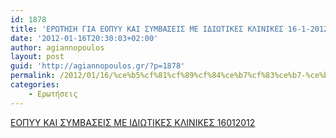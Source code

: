 ```yaml
---
id: 1878
title: 'ΕΡΩΤΗΣΗ ΓΙΑ ΕΟΠΥΥ ΚΑΙ ΣΥΜΒΑΣΕΙΣ ΜΕ ΙΔΙΩΤΙΚΕΣ ΚΛΙΝΙΚΕΣ 16-1-2012'
date: '2012-01-16T20:30:03+02:00'
author: agiannopoulos
layout: post
guid: 'http://agiannopoulos.gr/?p=1878'
permalink: /2012/01/16/%ce%b5%cf%81%cf%89%cf%84%ce%b7%cf%83%ce%b7-%ce%b3%ce%b9%ce%b1-%ce%b5%ce%bf%cf%80%cf%85%cf%85-%ce%ba%ce%b1%ce%b9-%cf%83%cf%85%ce%bc%ce%b2%ce%b1%cf%83%ce%b5%ce%b9%cf%83-%ce%bc%ce%b5-%ce%b9%ce%b4%ce%b9/
categories:
    - Ερωτήσεις
---
```


[ΕΟΠΥΥ ΚΑΙ ΣΥΜΒΑΣΕΙΣ ΜΕ ΙΔΙΩΤΙΚΕΣ ΚΛΙΝΙΚΕΣ 16012012](http://agiannopoulos.gr/2012/01/16/%ce%b5%cf%81%cf%89%cf%84%ce%b7%cf%83%ce%b7-%ce%b3%ce%b9%ce%b1-%ce%b5%ce%bf%cf%80%cf%85%cf%85-%ce%ba%ce%b1%ce%b9-%cf%83%cf%85%ce%bc%ce%b2%ce%b1%cf%83%ce%b5%ce%b9%cf%83-%ce%bc%ce%b5-%ce%b9%ce%b4%ce%b9/%ce%b5%ce%bf%cf%80%cf%85%cf%85-%ce%ba%ce%b1%ce%b9-%cf%83%cf%85%ce%bc%ce%b2%ce%b1%cf%83%ce%b5%ce%b9%cf%83-%ce%bc%ce%b5-%ce%b9%ce%b4%ce%b9%cf%89%cf%84%ce%b9%ce%ba%ce%b5%cf%83-%ce%ba%ce%bb%ce%b9%ce%bd/)